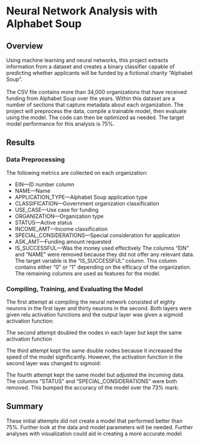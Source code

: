 # Neural Network Analysis with Alphabet Soup
## Overview
Using machine learning and neural networks, this project extracts information from a dataset and creates a binary classifier capable of predicting whether applicants will be funded by a fictional charity “Alphabet Soup”.
<br/><br/>
The CSV file contains more than 34,000 organizations that have received funding from Alphabet Soup over the years. Within this dataset are a number of sections that capture metadata about each organization. The project will preprocess the data, compile a trainable model, then evaluate using the model. The code can then be optimized as needed. The target model performance for this analysis is 75%.
<br/>
## Results
### Data Preprocessing
The following metrics are collected on each organization:
-	EIN—ID number column
-	NAME—Name 
-	APPLICATION_TYPE—Alphabet Soup application type
-	CLASSIFICATION—Government organization classification
-	USE_CASE—Use case for funding
-	ORGANIZATION—Organization type
-	STATUS—Active status
-	INCOME_AMT—Income classification
-	SPECIAL_CONSIDERATIONS—Special consideration for application
-	ASK_AMT—Funding amount requested
-	IS_SUCCESSFUL—Was the money used effectively
The columns “EIN” and “NAME” were removed because they did not offer any relevant data. The target variable is the “IS_SUCCESSFUL” column. This column contains either “0” or “1” depending on the efficacy of the organization. The remaining columns are used as features for the model.
### Compiling, Training, and Evaluating the Model
The first attempt at compiling the neural network consisted of eighty neurons in the first layer and thirty neurons in the second. Both layers were given relu activation functions and the output layer was given a sigmoid activation function:

The second attempt doubled the nodes in each layer but kept the same activation function

The third attempt kept the same double nodes because it increased the speed of the model significantly. However, the activation function in the second layer was changed to sigmoid:

The fourth attempt kept the same model but adjusted the incoming data. The columns “STATUS” and “SPECIAL_CONSIDERATIONS” were both removed. This bumped the accuracy of the model over the 73% mark:

## Summary
These initial attempts did not create a model that performed better than 75%. Further look at the data and model parameters will be needed. Further analyses with visualization could aid in creating a more accurate model. 
